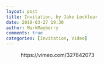 ```yaml
---
layout: post
title: Invitation, by Jake Locklear
date: 2019-03-27 19:30
author: MarkMayberry
comments: true
categories: [Invitation, Video]
---
```

<!-- wp:core-embed/vimeo {"url":"https://vimeo.com/327842073","type":"video","providerNameSlug":"vimeo","className":"wp-embed-aspect-4-3 wp-has-aspect-ratio"} -->
<figure class="wp-block-embed-vimeo wp-block-embed is-type-video is-provider-vimeo wp-embed-aspect-4-3 wp-has-aspect-ratio"><div class="wp-block-embed__wrapper">
https://vimeo.com/327842073
</div></figure>
<!-- /wp:core-embed/vimeo -->
